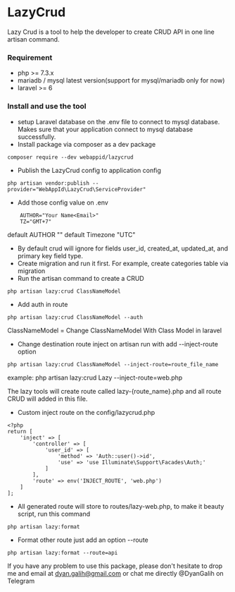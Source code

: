# LazyCrud
Lazy Crud is a tool to help the developer to create CRUD API in one line artisan command.

### Requirement
* php >= 7.3.x
* mariadb / mysql latest version(support for mysql/mariadb only for now)
* laravel >= 6

### Install and use the tool
* setup Laravel database on the .env file to connect to mysql database. Makes sure that your application connect to mysql database successfully.
* Install package via composer as a dev package

```
composer require --dev webappid/lazycrud
```
* Publish the LazyCrud config to application config
```
php artisan vendor:publish --provider="WebAppId\LazyCrud\ServiceProvider"
```
* Add those config value on .env
```
    AUTHOR="Your Name<Email>"
    TZ="GMT+7"
```
default AUTHOR ""
default Timezone "UTC"

* By default crud will ignore for fields user_id, created_at, updated_at, and primary key field type.
* Create migration and run it first. For example, create categories table via migration
* Run the artisan command to create a CRUD

```
php artisan lazy:crud ClassNameModel
```
* Add auth in route

```
php artisan lazy:crud ClassNameModel --auth
```

ClassNameModel = Change ClassNameModel With Class Model in laravel

* Change destination route inject on artisan run with add --inject-route option
```
php artisan lazy:crud ClassNameModel --inject-route=route_file_name
```
example: 
    php artisan lazy:crud Lazy --inject-route=web.php

The lazy tools will create route called lazy-{route_name}.php and all route CRUD will added in this file. 

* Custom inject route on the config/lazycrud.php

```
<?php
return [
    'inject' => [
        'controller' => [
            'user_id' => [
                'method' => 'Auth::user()->id',
                'use' => 'use Illuminate\Support\Facades\Auth;'
            ]
        ],
        'route' => env('INJECT_ROUTE', 'web.php')
    ]
];
```
* All generated route will store to routes/lazy-web.php, to make it beauty script, run this command

```
php artisan lazy:format
```

* Format other route just add an option --route
```
php artisan lazy:format --route=api
``` 

If you have any problem to use this package, please don't hesitate to drop me and email at dyan.galih@gmail.com or chat me directly @DyanGalih on Telegram
